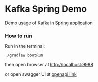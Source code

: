 # Kafka Spring Demo

Demo usage of Kafka in Spring application

### How to run
Run in the terminal:
```shell
./gradlew bootRun
```

then open browser at [http://localhost:9988](http://localhost:9988)

or open swagger UI at [openapi link](http://localhost:9988/swagger-ui/index.html)
